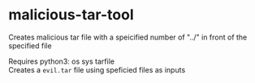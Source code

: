 # malicious-tar-tool
Creates malicious tar file with a speicified number of "../" in front of the specified file
  
Requires python3: os sys tarfile  
Creates a `evil.tar` file using speficied files as inputs  
